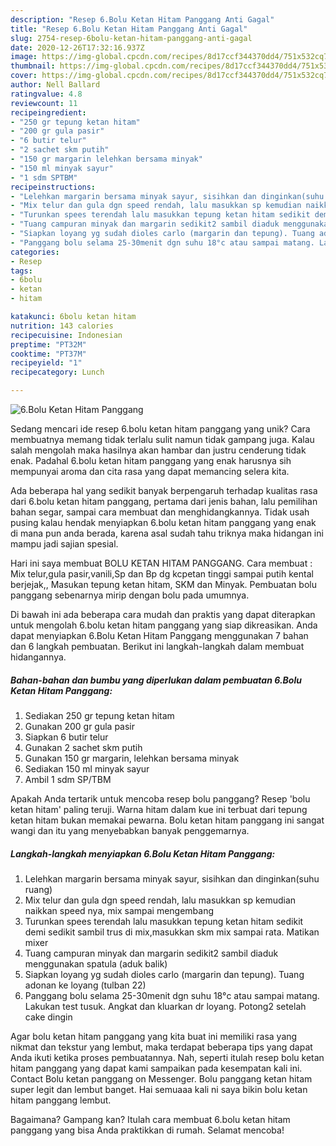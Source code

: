 ```yaml
---
description: "Resep 6.Bolu Ketan Hitam Panggang Anti Gagal"
title: "Resep 6.Bolu Ketan Hitam Panggang Anti Gagal"
slug: 2754-resep-6bolu-ketan-hitam-panggang-anti-gagal
date: 2020-12-26T17:32:16.937Z
image: https://img-global.cpcdn.com/recipes/8d17ccf344370dd4/751x532cq70/6bolu-ketan-hitam-panggang-foto-resep-utama.jpg
thumbnail: https://img-global.cpcdn.com/recipes/8d17ccf344370dd4/751x532cq70/6bolu-ketan-hitam-panggang-foto-resep-utama.jpg
cover: https://img-global.cpcdn.com/recipes/8d17ccf344370dd4/751x532cq70/6bolu-ketan-hitam-panggang-foto-resep-utama.jpg
author: Nell Ballard
ratingvalue: 4.8
reviewcount: 11
recipeingredient:
- "250 gr tepung ketan hitam"
- "200 gr gula pasir"
- "6 butir telur"
- "2 sachet skm putih"
- "150 gr margarin lelehkan bersama minyak"
- "150 ml minyak sayur"
- "1 sdm SPTBM"
recipeinstructions:
- "Lelehkan margarin bersama minyak sayur, sisihkan dan dinginkan(suhu ruang)"
- "Mix telur dan gula dgn speed rendah, lalu masukkan sp kemudian naikkan speed nya, mix sampai mengembang"
- "Turunkan spees terendah lalu masukkan tepung ketan hitam sedikit demi sedikit sambil trus di mix,masukkan skm mix sampai rata. Matikan mixer"
- "Tuang campuran minyak dan margarin sedikit2 sambil diaduk menggunakan spatula (aduk balik)"
- "Siapkan loyang yg sudah dioles carlo (margarin dan tepung). Tuang adonan ke loyang (tulban 22)"
- "Panggang bolu selama 25-30menit dgn suhu 18°c atau sampai matang. Lakukan test tusuk. Angkat dan kluarkan dr loyang. Potong2 setelah cake dingin"
categories:
- Resep
tags:
- 6bolu
- ketan
- hitam

katakunci: 6bolu ketan hitam 
nutrition: 143 calories
recipecuisine: Indonesian
preptime: "PT32M"
cooktime: "PT37M"
recipeyield: "1"
recipecategory: Lunch

---
```



![6.Bolu Ketan Hitam Panggang](https://img-global.cpcdn.com/recipes/8d17ccf344370dd4/751x532cq70/6bolu-ketan-hitam-panggang-foto-resep-utama.jpg)

Sedang mencari ide resep 6.bolu ketan hitam panggang yang unik? Cara membuatnya memang tidak terlalu sulit namun tidak gampang juga. Kalau salah mengolah maka hasilnya akan hambar dan justru cenderung tidak enak. Padahal 6.bolu ketan hitam panggang yang enak harusnya sih mempunyai aroma dan cita rasa yang dapat memancing selera kita.

Ada beberapa hal yang sedikit banyak berpengaruh terhadap kualitas rasa dari 6.bolu ketan hitam panggang, pertama dari jenis bahan, lalu pemilihan bahan segar, sampai cara membuat dan menghidangkannya. Tidak usah pusing kalau hendak menyiapkan 6.bolu ketan hitam panggang yang enak di mana pun anda berada, karena asal sudah tahu triknya maka hidangan ini mampu jadi sajian spesial.

Hari ini saya membuat BOLU KETAN HITAM PANGGANG. Cara membuat : Mix telur,gula pasir,vanili,Sp dan Bp dg kcpetan tinggi sampai putih kental berjejak,, Masukan tepung ketan hitam, SKM dan Minyak. Pembuatan bolu panggang sebenarnya mirip dengan bolu pada umumnya.


Di bawah ini ada beberapa cara mudah dan praktis yang dapat diterapkan untuk mengolah 6.bolu ketan hitam panggang yang siap dikreasikan. Anda dapat menyiapkan 6.Bolu Ketan Hitam Panggang menggunakan 7 bahan dan 6 langkah pembuatan. Berikut ini langkah-langkah dalam membuat hidangannya.

<!--inarticleads1-->

##### Bahan-bahan dan bumbu yang diperlukan dalam pembuatan 6.Bolu Ketan Hitam Panggang:

1. Sediakan 250 gr tepung ketan hitam
1. Gunakan 200 gr gula pasir
1. Siapkan 6 butir telur
1. Gunakan 2 sachet skm putih
1. Gunakan 150 gr margarin, lelehkan bersama minyak
1. Sediakan 150 ml minyak sayur
1. Ambil 1 sdm SP/TBM


Apakah Anda tertarik untuk mencoba resep bolu panggang? Resep &#39;bolu ketan hitam&#39; paling teruji. Warna hitam dalam kue ini terbuat dari tepung ketan hitam bukan memakai pewarna. Bolu ketan hitam panggang ini sangat wangi dan itu yang menyebabkan banyak penggemarnya. 

<!--inarticleads2-->

##### Langkah-langkah menyiapkan 6.Bolu Ketan Hitam Panggang:

1. Lelehkan margarin bersama minyak sayur, sisihkan dan dinginkan(suhu ruang)
1. Mix telur dan gula dgn speed rendah, lalu masukkan sp kemudian naikkan speed nya, mix sampai mengembang
1. Turunkan spees terendah lalu masukkan tepung ketan hitam sedikit demi sedikit sambil trus di mix,masukkan skm mix sampai rata. Matikan mixer
1. Tuang campuran minyak dan margarin sedikit2 sambil diaduk menggunakan spatula (aduk balik)
1. Siapkan loyang yg sudah dioles carlo (margarin dan tepung). Tuang adonan ke loyang (tulban 22)
1. Panggang bolu selama 25-30menit dgn suhu 18°c atau sampai matang. Lakukan test tusuk. Angkat dan kluarkan dr loyang. Potong2 setelah cake dingin


Agar bolu ketan hitam panggang yang kita buat ini memiliki rasa yang nikmat dan tekstur yang lembut, maka terdapat beberapa tips yang dapat Anda ikuti ketika proses pembuatannya. Nah, seperti itulah resep bolu ketan hitam panggang yang dapat kami sampaikan pada kesempatan kali ini. Contact Bolu ketan panggang on Messenger. Bolu panggang ketan hitam super legit dan lembut banget. Hai semuaaa kali ni saya bikin bolu ketan hitam panggang lembut. 

Bagaimana? Gampang kan? Itulah cara membuat 6.bolu ketan hitam panggang yang bisa Anda praktikkan di rumah. Selamat mencoba!
